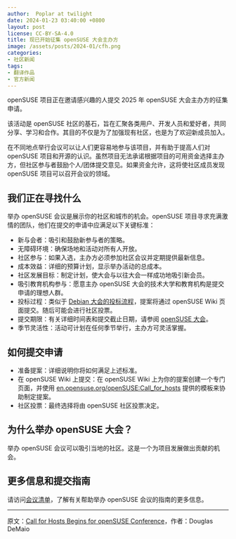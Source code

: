 ```yaml
---
author:  Poplar at twilight
date: 2024-01-23 03:40:00 +0800
layout: post
license: CC-BY-SA-4.0
title: 现已开始征集 openSUSE 大会主办方
image: /assets/posts/2024-01/cfh.png
categories:
- 社区新闻
tags:
- 翻译作品
- 官方新闻
---
```


openSUSE 项目正在邀请感兴趣的人提交 2025 年 openSUSE 大会主办方的征集申请。

该活动是 openSUSE 社区的基石，旨在汇聚各类用户、开发人员和爱好者，共同分享、学习和合作。其目的不仅是为了加强现有社区，也是为了欢迎新成员加入。

在不同地点举行会议可以让人们更容易地参与该项目，并有助于提高人们对 openSUSE 项目和开源的认识。虽然项目无法承诺根据项目的可用资金选择主办方，但社区参与者鼓励个人/团体提交意见。如果资金允许，这将使社区成员发现 openSUSE 项目可以召开会议的领域。

## 我们正在寻找什么

举办 openSUSE 会议是展示你的社区和城市的机会。openSUSE 项目寻求充满激情的团队，他们在提交的申请中应满足以下关键标准：

- 新与会者：吸引和鼓励新参与者的策略。
- 无障碍环境：确保场地和活动对所有人开放。
- 社区参与：如果入选，主办方必须参加社区会议并定期提供最新信息。
- 成本效益：详细的预算计划，显示举办活动的总成本。
- 社区发展目标：制定计划，使大会与以往大会一样成功地吸引新会员。
- 吸引教育机构参与：愿意主办 openSUSE 大会的技术大学和教育机构是提交申请的理想人群。
- 投标过程：类似于 [Debian 大会的投标流程]，提案将通过 openSUSE Wiki 页面提交。随后可能会进行社区投票。
- 提交期限：有关详细时间表和提交截止日期，请参阅 [openSUSE 大会]。
- 季节灵活性：活动可计划在任何季节举行，主办方可灵活掌握。

[Debian 大会的投标流程]: https://wiki.debian.org/DebConf/25/Bids/
[openSUSE 大会]: https://en.opensuse.org/Portal:Conference

## 如何提交申请

- 准备提案：详细说明你将如何满足上述标准。
- 在 openSUSE Wiki 上提交：在 openSUSE Wiki 上为你的提案创建一个专门页面，并使用 [en.opensuse.org/openSUSE:Call_for_hosts] 提供的模板来协助制定提案。
- 社区投票：最终选择将由 openSUSE 社区投票决定。

[en.opensuse.org/openSUSE:Call_for_hosts]: https://en.opensuse.org/openSUSE:Call_for_hosts

## 为什么举办 openSUSE 大会？

举办 openSUSE 会议可以吸引当地的社区。这是一个为项目发展做出贡献的机会。

## 更多信息和提交指南

请访问[会议清单]，了解有关帮助举办 openSUSE 会议的指南的更多信息。

[会议清单]: https://en.opensuse.org/openSUSE:Conference_How_to_Check_List

------

原文：[Call for Hosts Begins for openSUSE Conference](https://news.opensuse.org/2024/01/23/cfh-osc/)，作者：Douglas DeMaio